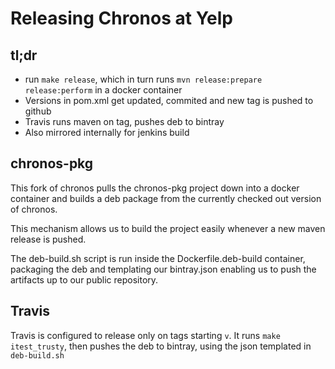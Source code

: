 # Releasing Chronos at Yelp

## tl;dr
* run `make release`, which in turn runs `mvn release:prepare release:perform` in a docker container
* Versions in pom.xml get updated, commited and new tag is pushed to github
* Travis runs maven on tag, pushes deb to bintray
* Also mirrored internally for jenkins build

## chronos-pkg
This fork of chronos pulls the chronos-pkg project down into a docker container
and builds a deb package from the currently checked out version of chronos.

This mechanism allows us to build the project easily whenever a new maven release is pushed.  

The deb-build.sh script is run inside the Dockerfile.deb-build container, packaging
the deb and templating our bintray.json enabling us to push the artifacts up to our
public repository.

## Travis

Travis is configured to release only on tags starting `v`. It runs `make itest_trusty`, 
then pushes the deb to bintray, using the json templated in `deb-build.sh`

